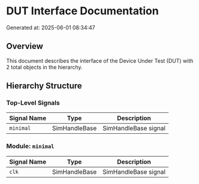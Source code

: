 # DUT Interface Documentation

Generated at: 2025-06-01 08:34:47

## Overview

This document describes the interface of the Device Under Test (DUT) with 2 total objects in the hierarchy.

## Hierarchy Structure

### Top-Level Signals

| Signal Name | Type | Description |
|-------------|------|-------------|
| `minimal` | SimHandleBase | SimHandleBase signal |

### Module: `minimal`

| Signal Name | Type | Description |
|-------------|------|-------------|
| `clk` | SimHandleBase | SimHandleBase signal |
